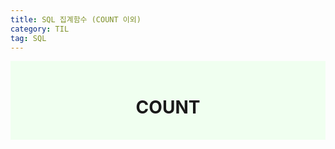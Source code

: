 ```yaml
---
title: SQL 집계함수 (COUNT 이외)
category: TIL
tag: SQL
---
```


<div align=center style='background-color:honeydew'>
<br>
<h1>COUNT</h1>
<br>
</div>